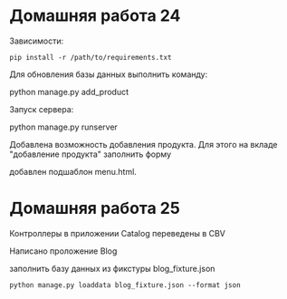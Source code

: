 ﻿# Домашняя работа 24

Зависимости:
```
pip install -r /path/to/requirements.txt
```
Для обновления базы данных выполнить команду:

python manage.py add_product

Запуск сервера:

python manage.py runserver

Добавлена возможность добавления продукта. Для этого на вкладе "добавление продукта" заполнить форму

добавлен подшаблон menu.html.


# Домашняя работа 25
Контроллеры в приложении Catalog переведены в CBV

Написано проложение Blog

заполнить базу данных из фикстуры blog_fixture.json
```commandline
python manage.py loaddata blog_fixture.json --format json 
```
